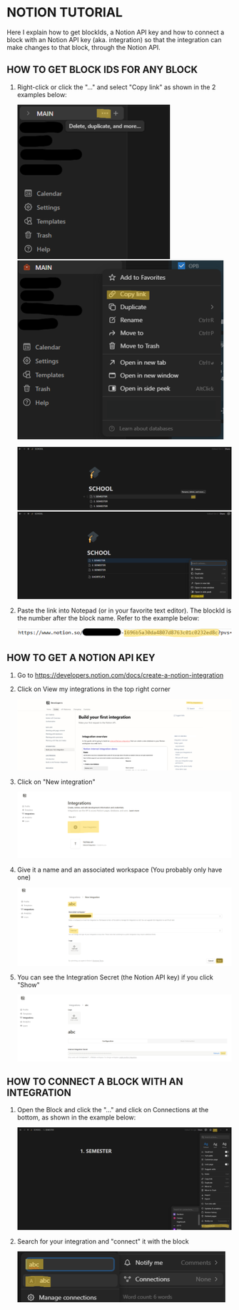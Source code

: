 # NOTION TUTORIAL
Here I explain how to get blockIds, a Notion API key and how to connect a block with an Notion API key (aka. integration) so that the integration can make changes to that block, through the Notion API.

## HOW TO GET BLOCK IDS FOR ANY BLOCK

1. Right-click or click the "..." and select "Copy link" as shown in the 2 examples below:

    ![alt text](assets/NotionTutorial-blockId-example1_1.png)
    ![alt text](assets/NotionTutorial-blockId-example1_2.png)

    ![alt text](assets/NotionTutorial-blockId-example2_1.png)
    ![alt text](assets/NotionTutorial-blockId-example2_2.png)

2. Paste the link into Notepad (or in your favorite text editor). The blockId is the number after the block name. Refer to the example below:

    ![alt text](assets/NotionTutorial-blockId-example3_1.png)

## HOW TO GET A NOTION API KEY

1. Go to https://developers.notion.com/docs/create-a-notion-integration

2. Click on View my integrations in the top right corner

    ![alt text](assets/NotionTutorial-apiKey-example1.png)

3. Click on "New integration"

    ![alt text](assets/NotionTutorial-apiKey-example2.png)

4. Give it a name and an associated workspace (You probably only have one)

    ![alt text](assets/NotionTutorial-apiKey-example3.png)

5. You can see the Integration Secret (the Notion API key) if you click "Show"
   
    ![alt text](assets/NotionTutorial-apiKey-example4.png)

## HOW TO CONNECT A BLOCK WITH AN INTEGRATION

1. Open the Block and click the "..." and click on Connections at the bottom, as shown in the example below:
   
    ![alt text](assets/NotionTutorial-connectBoth-example1.png)

2. Search for your integration and "connect" it with the block

    ![alt text](assets/NotionTutorial-connectBoth-example2.png)